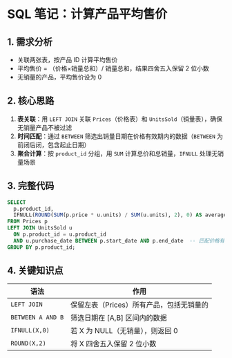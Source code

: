 # SQL 笔记：计算产品平均售价
## 1. 需求分析
- 关联两张表，按产品 ID 计算平均售价
- 平均售价 = （价格×销量总和）/ 销量总和，结果四舍五入保留 2 位小数
- 无销量的产品，平均售价设为 0


## 2. 核心思路
1. **表关联**：用 `LEFT JOIN` 关联 `Prices`（价格表）和 `UnitsSold`（销量表），确保无销量产品不被过滤
2. **时间匹配**：通过 `BETWEEN` 筛选出销量日期在价格有效期内的数据（`BETWEEN` 为前闭后闭，包含起止日期）
3. **聚合计算**：按 `product_id` 分组，用 `SUM` 计算总价和总销量，`IFNULL` 处理无销量场景


## 3. 完整代码
```sql
SELECT 
  p.product_id, 
  IFNULL(ROUND(SUM(p.price * u.units) / SUM(u.units), 2), 0) AS average_price 
FROM Prices p 
LEFT JOIN UnitsSold u 
  ON p.product_id = u.product_id 
  AND u.purchase_date BETWEEN p.start_date AND p.end_date  -- 匹配价格有效期
GROUP BY p.product_id;
```


## 4. 关键知识点
| 语法          | 作用                                  |
|---------------|---------------------------------------|
| `LEFT JOIN`   | 保留左表（Prices）所有产品，包括无销量的 |
| `BETWEEN A AND B` | 筛选日期在 [A,B] 区间内的数据        |
| `IFNULL(X,0)` | 若 X 为 NULL（无销量），则返回 0       |
| `ROUND(X,2)`  | 将 X 四舍五入保留 2 位小数             |
